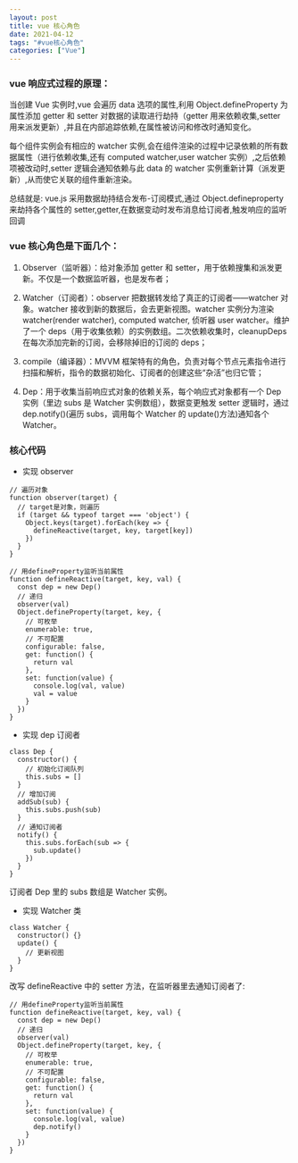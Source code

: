 ```yaml
---
layout: post
title: vue 核心角色
date: 2021-04-12
tags: "#vue核心角色"
categories: ["Vue"]
---
```


### vue 响应式过程的原理：

当创建 Vue 实例时,vue 会遍历 data 选项的属性,利用 Object.defineProperty 为属性添加 getter 和 setter 对数据的读取进行劫持（getter 用来依赖收集,setter 用来派发更新）,并且在内部追踪依赖,在属性被访问和修改时通知变化。

每个组件实例会有相应的 watcher 实例,会在组件渲染的过程中记录依赖的所有数据属性（进行依赖收集,还有 computed watcher,user watcher 实例）,之后依赖项被改动时,setter 逻辑会通知依赖与此 data 的 watcher 实例重新计算（派发更新）,从而使它关联的组件重新渲染。

总结就是: vue.js 采用数据劫持结合发布-订阅模式,通过 Object.defineproperty 来劫持各个属性的 setter,getter,在数据变动时发布消息给订阅者,触发响应的监听回调

### vue 核心角色是下面几个：

1. Observer（监听器）：给对象添加 getter 和 setter，用于依赖搜集和派发更新。不仅是一个数据监听器，也是发布者；

2. Watcher（订阅者）：observer 把数据转发给了真正的订阅者——watcher 对象。watcher 接收到新的数据后，会去更新视图。watcher 实例分为渲染 watcher(render watcher), computed watcher, 侦听器 user watcher。维护了一个 deps（用于收集依赖）的实例数组。二次依赖收集时，cleanupDeps 在每次添加完新的订阅，会移除掉旧的订阅的 deps；

3. compile（编译器）：MVVM 框架特有的角色，负责对每个节点元素指令进行扫描和解析，指令的数据初始化、订阅者的创建这些“杂活”也归它管；

4. Dep：用于收集当前响应式对象的依赖关系，每个响应式对象都有一个 Dep 实例（里边 subs 是 Watcher 实例数组），数据变更触发 setter 逻辑时，通过 dep.notify()(遍历 subs，调用每个 Watcher 的 update()方法)通知各个 Watcher。

### 核心代码

- 实现 observer

```
// 遍历对象
function observer(target) {
  // target是对象，则遍历
  if (target && typeof target === 'object') {
    Object.keys(target).forEach(key => {
      defineReactive(target, key, target[key])
    })
  }
}

// 用defineProperty监听当前属性
function defineReactive(target, key, val) {
  const dep = new Dep()
  // 递归
  observer(val)
  Object.defineProperty(target, key, {
    // 可枚举
    enumerable: true,
    // 不可配置
    configurable: false,
    get: function() {
      return val
    },
    set: function(value) {
      console.log(val, value)
      val = value
    }
  })
}
```

- 实现 dep 订阅者

```
class Dep {
  constructor() {
    // 初始化订阅队列
    this.subs = []
  }
  // 增加订阅
  addSub(sub) {
    this.subs.push(sub)
  }
  // 通知订阅者
  notify() {
    this.subs.forEach(sub => {
      sub.update()
    })
  }
}
```

订阅者 Dep 里的 subs 数组是 Watcher 实例。

- 实现 Watcher 类

```
class Watcher {
  constructor() {}
  update() {
    // 更新视图
  }
}
```

改写 defineReactive 中的 setter 方法，在监听器里去通知订阅者了:

```
// 用defineProperty监听当前属性
function defineReactive(target, key, val) {
  const dep = new Dep()
  // 递归
  observer(val)
  Object.defineProperty(target, key, {
    // 可枚举
    enumerable: true,
    // 不可配置
    configurable: false,
    get: function() {
      return val
    },
    set: function(value) {
      console.log(val, value)
      dep.notify()
    }
  })
}
```
